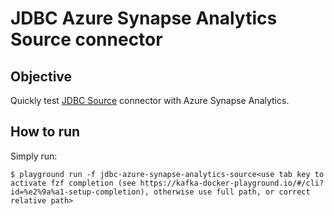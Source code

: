 # JDBC Azure Synapse Analytics Source connector



## Objective

Quickly test [JDBC Source](https://docs.confluent.io/current/connect/kafka-connect-jdbc/source-connector/index.html) connector with Azure Synapse Analytics.

## How to run

Simply run:

```
$ playground run -f jdbc-azure-synapse-analytics-source<use tab key to activate fzf completion (see https://kafka-docker-playground.io/#/cli?id=%e2%9a%a1-setup-completion), otherwise use full path, or correct relative path>
```

